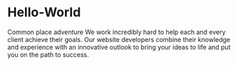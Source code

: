 # Hello-World
Common place adventure
We work incredibly hard to help each and every client achieve their goals. Our website developers combine their knowledge and experience with an innovative outlook to bring your ideas to life and put you on the path to success.
